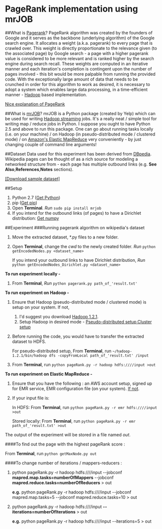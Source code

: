 PageRank implementation using mrJOB
===================================
##What is [Pagerank](http://en.wikipedia.org/wiki/PageRank)?
PageRank algorithm was created by the founders of Google and it serves as the backbone (underlying algorithm) of the Google search engine. It allocates a weight (a.k.a. pagerank) to every page that is crawled over. This weight is directly proportionate to the relevance given (to the associated page) by Google search - a page with a higher pagerank value is considered to be more relevant and is ranked higher by the search engine during search recall. These weights are computed in an iterative manner and each iteration's completion is contingent upon the number of pages involved - this bit would be more palpable from running the provided code. With the exceptionally large amount of data that needs to be crunched in order for this algorithm to work as desired, it is necessary to adopt a system which enables large data processing, in a time-efficient manner - [Hadoop](http://strata.oreilly.com/2011/01/what-is-hadoop.html) based implementation.

[Nice explanation of PageRank](http://pr.efactory.de/e-pagerank-algorithm.shtml)

##What is [mrJOB](https://github.com/Yelp/mrjob)?
mrJOB is a Python package (created by Yelp) which can be used for writing [Hadoop streaming](http://hadoop.apache.org/docs/r1.1.2/streaming.html) jobs. It's a really neat / simple tool for writing map / reduce jobs in Python. I suppose you ought to have Python 2.5 and above to run this package. One can go about running tasks locally (i.e. on your machine) / on Hadoop (in pseudo-distributed mode / clustered mode) / on [Amazon's Elastic MapReduce](http://aws.amazon.com/elasticmapreduce/) very conveniently - by just changing couple of command line arguments!

##Dataset
Data used for this experiment has been derived from [DBpedia](http://dbpedia.org/About). Wikipedia pages can be thought of as a rich source for modeling a networked structure from - each page has multiple outbound links (e.g. **See Also**,**References**,**Notes** sections).

[[Download sample dataset]](http://downloads.dbpedia.org/3.9/id/page_links_id.nt.bz2)

##Setup
1. Python 2.7 ([Get Python](http://www.python.org/download/releases/2.7/))
2. pip ([Get pip](https://pypi.python.org/pypi/pip))
3. Open **Terminal**. *Run* `sudo pip install mrjob`
4. If you intend for the outbound links (of pages) to have a Dirichlet distribution: [Get numpy](http://www.scipy.org/install.html)

##Experiment
###Running pagerank algorithm on wikipedia's dataset

1. Move the extracted dataset, \*.py files to a new folder.
2. Open **Terminal**, change the *cwd* to the newly created folder. *Run* `python getEncodedNodes.py <dataset_name>`

	If you intend your outbound links to have Dirichlet distribution, *Run* `python getEncodedNodes_Dirichlet.py <dataset_name>`


**To run experiment locally -**

1. From **Terminal**, *Run* `python pagerank.py path_of_'result.txt'`

**To run experiment on Hadoop -**

1. Ensure that Hadoop (pseudo-distributed mode / clustered mode) is setup on your system. If not,

	1. I'd suggest you download [Hadoop 1.2.1](http://mirror.cc.columbia.edu/pub/software/apache/hadoop/common/hadoop-1.2.1/hadoop-1.2.1-bin.tar.gz).
	2. Setup Hadoop in desired mode - [Pseudo-distributed setup](http://hadoop.apache.org/docs/r1.2.1/single_node_setup.html),[Cluster setup](http://hadoop.apache.org/docs/r1.2.1/cluster_setup.html)

2. Before running the code, you would have to transfer the extracted dataset to HDFS. 

	For pseudo-distributed setup, From **Terminal**, run `~/hadoop-1.2.1/bin/hadoop dfs -copyFromLocal path_of_'result.txt' /input`

3. From **Terminal**, run `python pageRank.py -r hadoop hdfs:////input >out`

**To run experiment on Elastic MapReduce -**

1. Ensure that you have the following : an AWS account setup, signed up for EMR service, EMR configuration file (on your system). [If not](http://pythonhosted.org/mrjob/guides/emr-quickstart.html#configuring-aws-credentials).

2. If your input file is:

	In HDFS: From **Terminal**, run `python pageRank.py -r emr hdfs:////input >out`

	Stored locally: From **Terminal**, run `python pageRank.py -r emr path_of_'result.txt' >out`

The output of the experiment will be stored in a file named *out*.


####To find out the page with the highest pageRank score :

From **Terminal**, run `python getMaxNode.py out`


####To change number of iterations / mappers-reducers :

1.	python pageRank.py -r hadoop hdfs:////input --jobconf **mapred.map.tasks=numberOfMappers** --jobconf **mapred.reduce.tasks=numberOfReducers** > out
	
	**e.g.** python pageRank.py -r hadoop hdfs:////input --jobconf mapred.map.tasks=5 --jobconf mapred.reduce.tasks=10 > out
	
2. python pageRank.py -r hadoop hdfs:////input **--iterations=numberOfIterations** > out
	
	**e.g.** python pageRank.py -r hadoop hdfs:////input --iterations=5 > out
